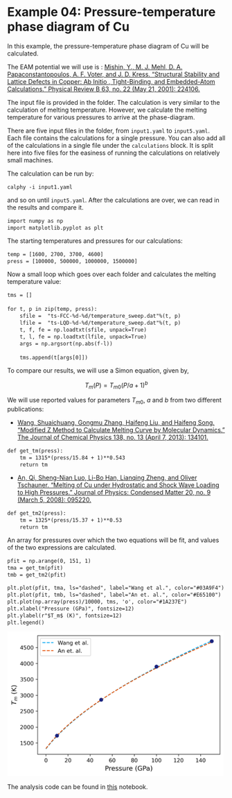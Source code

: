 # Example 04: Pressure-temperature phase diagram of Cu

In this example, the pressure-temperature phase diagram of Cu will be calculated.

The EAM potential we will use is : [Mishin, Y., M. J. Mehl, D. A. Papaconstantopoulos, A. F. Voter, and J. D. Kress. “Structural Stability and Lattice Defects in Copper: Ab Initio , Tight-Binding, and Embedded-Atom Calculations.” Physical Review B 63, no. 22 (May 21, 2001): 224106.](https://doi.org/10.1103/PhysRevB.63.224106)

The input file is provided in the folder. The calculation is very similar to the calculation of melting temperature. However, we calculate the melting temperature for various pressures to arrive at the phase-diagram.

There are five input files in the folder, from `input1.yaml` to `input5.yaml`. Each file contains the calculations for a single pressure. You can also add all of the calculations in a single file under the `calculations` block. It is split here into five files for the easiness of running the calculations on relatively small machines.

The calculation can be run by:

```
calphy -i input1.yaml
```

and so on until `input5.yaml`. After the calculations are over, we can read in the results and compare it.

```
import numpy as np
import matplotlib.pyplot as plt
```

The starting temperatures and pressures for our calculations:

```
temp = [1600, 2700, 3700, 4600]
press = [100000, 500000, 1000000, 1500000]
```

Now a small loop which goes over each folder and calculates the melting temperature value:

```
tms = []

for t, p in zip(temp, press):
    sfile =  "ts-FCC-%d-%d/temperature_sweep.dat"%(t, p)
    lfile =  "ts-LQD-%d-%d/temperature_sweep.dat"%(t, p)
    t, f, fe = np.loadtxt(sfile, unpack=True)
    t, l, fe = np.loadtxt(lfile, unpack=True)
    args = np.argsort(np.abs(f-l))
    
    tms.append(t[args[0]])
```

To compare our results, we will use a Simon equation, given by,

$$
T_m(P) = T_{m0}(P/a + 1)^b
$$

We will use reported values for parameters $T_{m0}$, $a$ and $b$ from two different publications:

- [Wang, Shuaichuang, Gongmu Zhang, Haifeng Liu, and Haifeng Song. “Modified Z Method to Calculate Melting Curve by Molecular Dynamics.” The Journal of Chemical Physics 138, no. 13 (April 7, 2013): 134101.](https://doi.org/10.1063/1.4798225)

```
def get_tm(press):
    tm = 1315*(press/15.84 + 1)**0.543
    return tm
```
- [An, Qi, Sheng-Nian Luo, Li-Bo Han, Lianqing Zheng, and Oliver Tschauner. “Melting of Cu under Hydrostatic and Shock Wave Loading to High Pressures.” Journal of Physics: Condensed Matter 20, no. 9 (March 5, 2008): 095220.](https://doi.org/10.1088/0953-8984/20/9/095220)

```
def get_tm2(press):
    tm = 1325*(press/15.37 + 1)**0.53
    return tm
```

An array for pressures over which the two equations will be fit, and values of the two expressions are calculated.

```
pfit = np.arange(0, 151, 1)
tma = get_tm(pfit)
tmb = get_tm2(pfit)
```

```
plt.plot(pfit, tma, ls="dashed", label="Wang et al.", color="#03A9F4")
plt.plot(pfit, tmb, ls="dashed", label="An et. al.", color="#E65100")
plt.plot(np.array(press)/10000, tms, 'o', color="#1A237E")
plt.xlabel("Pressure (GPa)", fontsize=12)
plt.ylabel(r"$T_m$ (K)", fontsize=12)
plt.legend()
```

<img src="tp-diagram.png" width="500" />

The analysis code can be found in [this](analysis.ipynb) notebook.


